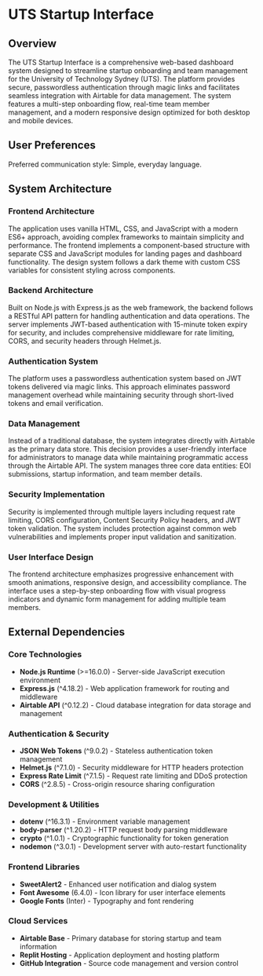 # UTS Startup Interface

## Overview

The UTS Startup Interface is a comprehensive web-based dashboard system designed to streamline startup onboarding and team management for the University of Technology Sydney (UTS). The platform provides secure, passwordless authentication through magic links and facilitates seamless integration with Airtable for data management. The system features a multi-step onboarding flow, real-time team member management, and a modern responsive design optimized for both desktop and mobile devices.

## User Preferences

Preferred communication style: Simple, everyday language.

## System Architecture

### Frontend Architecture
The application uses vanilla HTML, CSS, and JavaScript with a modern ES6+ approach, avoiding complex frameworks to maintain simplicity and performance. The frontend implements a component-based structure with separate CSS and JavaScript modules for landing pages and dashboard functionality. The design system follows a dark theme with custom CSS variables for consistent styling across components.

### Backend Architecture
Built on Node.js with Express.js as the web framework, the backend follows a RESTful API pattern for handling authentication and data operations. The server implements JWT-based authentication with 15-minute token expiry for security, and includes comprehensive middleware for rate limiting, CORS, and security headers through Helmet.js.

### Authentication System
The platform uses a passwordless authentication system based on JWT tokens delivered via magic links. This approach eliminates password management overhead while maintaining security through short-lived tokens and email verification.

### Data Management
Instead of a traditional database, the system integrates directly with Airtable as the primary data store. This decision provides a user-friendly interface for administrators to manage data while maintaining programmatic access through the Airtable API. The system manages three core data entities: EOI submissions, startup information, and team member details.

### Security Implementation
Security is implemented through multiple layers including request rate limiting, CORS configuration, Content Security Policy headers, and JWT token validation. The system includes protection against common web vulnerabilities and implements proper input validation and sanitization.

### User Interface Design
The frontend architecture emphasizes progressive enhancement with smooth animations, responsive design, and accessibility compliance. The interface uses a step-by-step onboarding flow with visual progress indicators and dynamic form management for adding multiple team members.

## External Dependencies

### Core Technologies
- **Node.js Runtime** (>=16.0.0) - Server-side JavaScript execution environment
- **Express.js** (^4.18.2) - Web application framework for routing and middleware
- **Airtable API** (^0.12.2) - Cloud database integration for data storage and management

### Authentication & Security
- **JSON Web Tokens** (^9.0.2) - Stateless authentication token management
- **Helmet.js** (^7.1.0) - Security middleware for HTTP headers protection
- **Express Rate Limit** (^7.1.5) - Request rate limiting and DDoS protection
- **CORS** (^2.8.5) - Cross-origin resource sharing configuration

### Development & Utilities
- **dotenv** (^16.3.1) - Environment variable management
- **body-parser** (^1.20.2) - HTTP request body parsing middleware
- **crypto** (^1.0.1) - Cryptographic functionality for token generation
- **nodemon** (^3.0.1) - Development server with auto-restart functionality

### Frontend Libraries
- **SweetAlert2** - Enhanced user notification and dialog system
- **Font Awesome** (6.4.0) - Icon library for user interface elements
- **Google Fonts** (Inter) - Typography and font rendering

### Cloud Services
- **Airtable Base** - Primary database for storing startup and team information
- **Replit Hosting** - Application deployment and hosting platform
- **GitHub Integration** - Source code management and version control